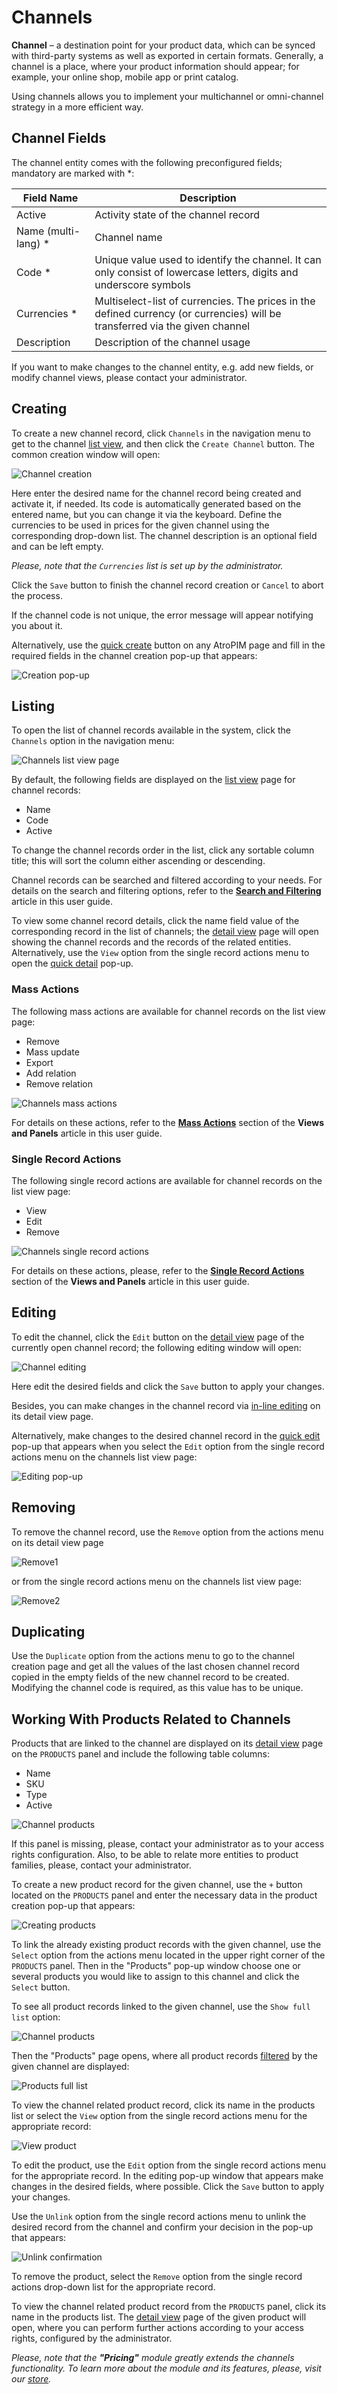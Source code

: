 # Channels

**Channel** – a destination point for your product data, which can be synced with third-party systems as well as exported in certain formats. Generally, a channel is a place, where your product information should appear; for example, your online shop, mobile app or print catalog.

Using channels allows you to implement your multichannel or omni-channel strategy in a more efficient way.

## Channel Fields

The channel entity comes with the following preconfigured fields; mandatory are marked with *:

| **Field Name**           | **Description**                            |
|--------------------------|--------------------------------------------|
| Active				   | Activity state of the channel record                 |
| Name (multi-lang) *	   | Channel name                   |
| Code *                   | Unique value used to identify the channel. It can only consist of lowercase letters, digits and underscore symbols     |
| Currencies *			   | Multiselect-list of currencies. The prices in the defined currency (or currencies) will be transferred via the given channel  |
| Description			   | Description of the channel usage    |

If you want to make changes to the channel entity, e.g. add new fields, or modify channel views, please contact your administrator.

## Creating

To create a new channel record, click `Channels` in the navigation menu to get to the channel [list view](#listing), and then click the `Create Channel` button. The common creation window will open:

![Channel creation](../_assets/user-guide/channels/channels-create.jpg)

Here enter the desired name for the channel record being created and activate it, if needed. Its code is automatically generated based on the entered name, but you can change it via the keyboard. Define the currencies to be used in prices for the given channel using the corresponding drop-down list. The channel description is an optional field and can be left empty.

*Please, note that the `Currencies` list is set up by the administrator.*

Click the `Save` button to finish the channel record creation or `Cancel` to abort the process.

If the channel code is not unique, the error message will appear notifying you about it.

Alternatively, use the [quick create](./user-interface.md#quick-create) button on any AtroPIM page and fill in the required fields in the channel creation pop-up that appears:

![Creation pop-up](../_assets/user-guide/channels/creation-popup.jpg)

## Listing

To open the list of channel records available in the system, click the `Channels` option in the navigation menu:

![Channels list view page](../_assets/user-guide/channels/channels-list-view.jpg)

By default, the following fields are displayed on the [list view](./views-and-panels.md#list-view) page for channel records:
 - Name
 - Code
 - Active

To change the channel records order in the list, click any sortable column title; this will sort the column either ascending or descending. 

Channel records can be searched and filtered according to your needs. For details on the search and filtering options, refer to the [**Search and Filtering**](./search-and-filtering.md) article in this user guide.

To view some channel record details, click the name field value of the corresponding record in the list of channels; the [detail view](./views-and-panels.md#detail-view) page will open showing the channel records and the records of the related entities. Alternatively, use the `View` option from the single record actions menu to open the [quick detail](./views-and-panels.md#quick-detail-view-small-detail-view) pop-up.

### Mass Actions

The following mass actions are available for channel records on the list view page:

- Remove
- Mass update
- Export
- Add relation
- Remove relation

![Channels mass actions](../_assets/user-guide/channels/channels-mass-actions.jpg)

For details on these actions, refer to the [**Mass Actions**](./views-and-panels.md#mass-actions) section of the **Views and Panels** article in this user guide.

### Single Record Actions

The following single record actions are available for channel records on the list view page:

- View
- Edit
- Remove

![Сhannels single record actions](../_assets/user-guide/channels/channels-single-actions.jpg)

For details on these actions, please, refer to the [**Single Record Actions**](./views-and-panels.md#single-record-actions) section of the **Views and Panels** article in this user guide.

## Editing

To edit the channel, click the `Edit` button on the [detail view](./views-and-panels.md#detail-view) page of the currently open channel record; the following editing window will open:

![Channel editing](../_assets/user-guide/channels/channel-edit.jpg)

Here edit the desired fields and click the `Save` button to apply your changes.

Besides, you can make changes in the channel record via [in-line editing](./views-and-panels.md#in-line-editing) on its detail view page.

Alternatively, make changes to the desired channel record in the [quick edit](./views-and-panels.md#quick-edit-view) pop-up that appears when you select the `Edit` option from the single record actions menu on the channels list view page:

![Editing pop-up](../_assets/user-guide/channels/channel-editing-popup.jpg)

## Removing

To remove the channel record, use the `Remove` option from the actions menu on its detail view page

![Remove1](../_assets/user-guide/channels/remove-details.jpg)

or from the single record actions menu on the channels list view page:

![Remove2](../_assets/user-guide/channels/remove-list.jpg)

## Duplicating

Use the `Duplicate` option from the actions menu to go to the channel creation page and get all the values of the last chosen channel record copied in the empty fields of the new channel record to be created. Modifying the channel code is required, as this value has to be unique.

## Working With Products Related to Channels

Products that are linked to the channel are displayed on its [detail view](./views-and-panels.md#detail-view) page on the `PRODUCTS` panel and include the following table columns:
 - Name
 - SKU
 - Type
 - Active

![Channel products](../_assets/user-guide/channels/channel-products.jpg)

If this panel is missing, please, contact your administrator as to your access rights configuration. Also, to be able to relate more entities to product families, please, contact your administrator.

To create a new product record for the given channel, use the `+` button located on the `PRODUCTS` panel and enter the necessary data in the product creation pop-up that appears:

![Creating products](../_assets/user-guide/channels/channels-create-product.jpg)

To link the already existing product records with the given channel, use the `Select` option from the actions menu located in the upper right corner of the `PRODUCTS` panel. Then in the "Products" pop-up window choose one or several products you would like to assign to this channel and click the `Select` button.

To see all product records linked to the given channel, use the `Show full list` option:

![Channel products](../_assets/user-guide/channels/show-full-option.jpg)

Then the "Products" page opens, where all product records [filtered](./search-and-filtering.md) by the given channel are displayed:

![Products full list](../_assets/user-guide/channels/products-full-list.jpg)

To view the channel related product record, click its name in the products list or select the `View` option from the single record actions menu for the appropriate record:

![View product](../_assets/user-guide/channels/products-view.jpg)

To edit the product, use the `Edit` option from the single record actions menu for the appropriate record. In the editing pop-up window that appears make changes in the desired fields, where possible. Click the `Save` button to apply your changes.

Use the `Unlink` option from the single record actions menu to unlink the desired record from the channel and confirm your decision in the pop-up that appears:

![Unlink confirmation](../_assets/user-guide/channels/unlink-confirmation.jpg)

To remove the product, select the `Remove` option from the single record actions drop-down list for the appropriate record.

To view the channel related product record from the `PRODUCTS` panel, click its name in the products list. The [detail view](./views-and-panels.md#detail-view) page of the given product will open, where you can perform further actions according to your access rights, configured by the administrator. 

*Please, note that the **"Pricing"** module greatly extends the channels functionality. To learn more about the module and its features, please, visit our [store](https://atropim.com/store/pricing).*

